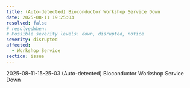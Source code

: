 ```yaml
---
title: (Auto-detected) Bioconductor Workshop Service Down
date: 2025-08-11 19:25:03
resolved: false
# resolvedWhen: 
# Possible severity levels: down, disrupted, notice
severity: disrupted
affected:
  - Workshop Service
section: issue
---
```


2025-08-11-15-25-03 (Auto-detected) Bioconductor Workshop Service Down

